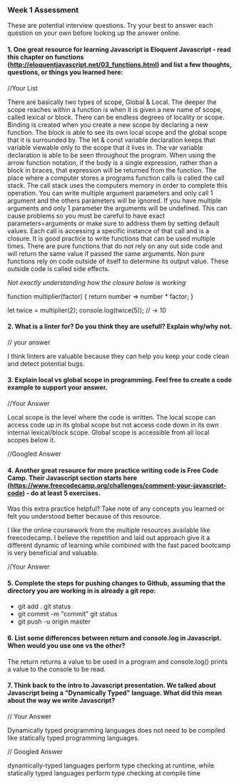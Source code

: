 ### Week 1 Assessment

These are potential interview questions. Try your best to answer each question on your own before looking up the answer online.

#### 1. One great resource for learning Javascript is Eloquent Javascript - read this chapter on functions (http://eloquentjavascript.net/03_functions.html) and list a few thoughts, questions, or things you learned here:

  //Your List

  There are basically two types of scope, Global & Local. The deeper the scope reaches within a function is when it is given a new name of scope, called lexical or block. There can be endless degrees of locality or scope. Binding is created when you create a new scope by declaring a new function. The block is able to see its own local scope and the global scope that it is surrounded by. The let & const variable declaration keeps that variable viewable only to the scope that it lives in. The var variable declaration is able to be seen throughout the program. When using the arrow function notation, if the body is a single expression, rather than a block in braces, that expression will be returned from the function. The place where a computer stores a programs function calls is called the call stack. The call stack uses the computers memory in order to complete this operation. You can write multiple argument parameters and only call 1 argument and the others parameters will be ignored. If you have multiple arguments and only 1 parameter the arguments will be undefined. This can cause problems so you must be careful to have exact parameters=arguments or make sure to address them by setting default values. Each call is accessing a specific instance of that call and is a closure. It is good practice to write functions that can be used multiple times. There are pure functions that do not rely on any out side code and will return the same value if passed the same arguments. Non pure functions rely on code outside of itself to determine its output value. These outside code is called side effects.



*Not exactly understanding how the closure below is working*

  function multiplier(factor) {
  return number => number * factor;
}

let twice = multiplier(2);
console.log(twice(5));
// → 10


#### 2. What is a linter for? Do you think they are usefull? Explain why/why not.

// your answer

I think linters are valuable because they can help you keep your code clean and detect potential bugs.

#### 3. Explain local vs global scope in programming. Feel free to create a code example to support your answer.

  //Your Answer

  Local scope is the level where the code is written. The local scope can access code up in its global scope but not access code down in its own internal lexical/block scope. Global scope is accessible from all local scopes below it.


  //Googled Answer


#### 4. Another great resource for more practice writing code is Free Code Camp. Their Javascript section starts here (https://www.freecodecamp.org/challenges/comment-your-javascript-code) - do at least 5 exercises.

Was this extra practice helpful? Take note of any concepts you learned or felt you understood better because of this resource.

I like the online coursework from the multiple resources available like freecodecamp. I believe the repetition and laid out approach give it a different dynamic of learning while combined with the fast paced bootcamp is very beneficial and valuable.

  //Your Answer

#### 5. Complete the steps for pushing changes to Github, assuming that the directory you are working in is already a git repo:

- git add .
    git status
- git commit -m "commit"
    git status
- git push -u origin master

#### 6. List some differences between return and console.log in Javascript. When would you use one vs the other?
The return returns a value to be used in a program and console.log() prints a value to the console to be read.

#### 7. Think back to the intro to Javascript presentation. We talked about Javascript being a "Dynamically Typed" language. What did this mean about the way we write Javascript?

// Your Answer

Dynamically typed programming languages does not need to be compiled like statically typed programming languages.


// Googled Answer

dynamically-typed languages perform type checking at runtime, while statically typed languages perform type checking at compile time
